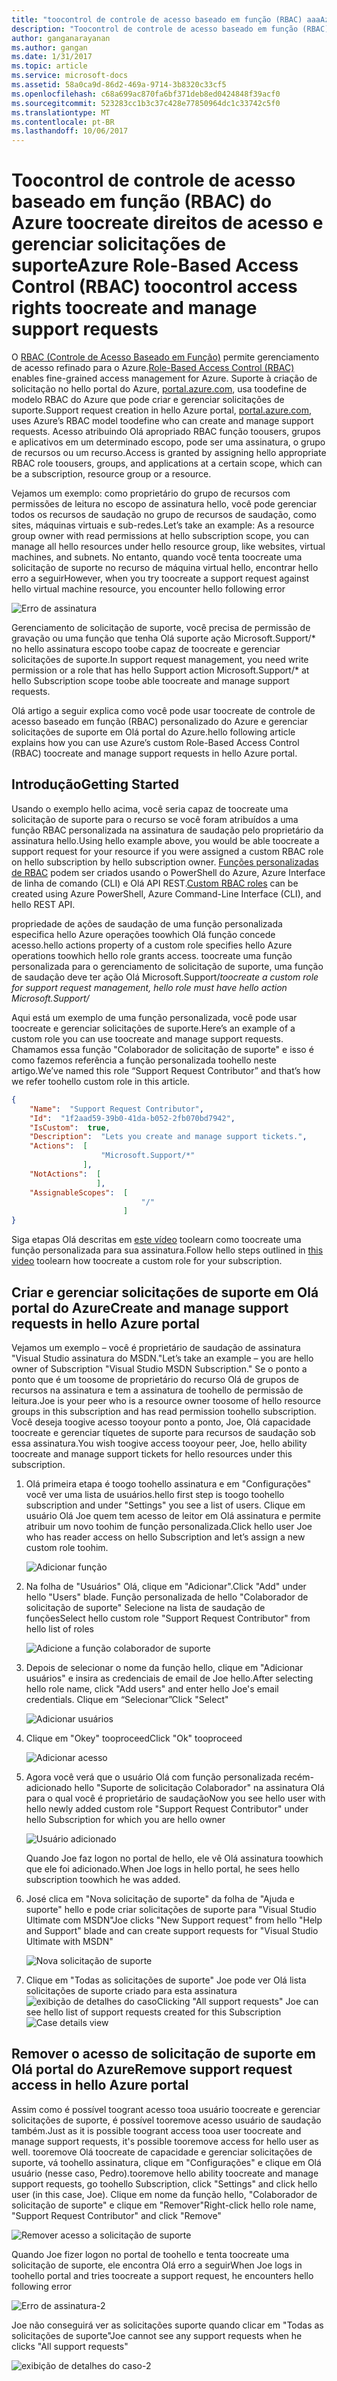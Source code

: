 ```yaml
---
title: "toocontrol de controle de acesso baseado em função (RBAC) aaaAzure toocreate de direitos de acesso e gerenciar solicitações de suporte | Microsoft Docs"
description: "Toocontrol de controle de acesso baseado em função (RBAC) do Azure toocreate direitos de acesso e gerenciar solicitações de suporte"
author: ganganarayanan
ms.author: gangan
ms.date: 1/31/2017
ms.topic: article
ms.service: microsoft-docs
ms.assetid: 58a0ca9d-86d2-469a-9714-3b8320c33cf5
ms.openlocfilehash: c68a699ac870fa6bf371deb8ed0424848f39acf0
ms.sourcegitcommit: 523283cc1b3c37c428e77850964dc1c33742c5f0
ms.translationtype: MT
ms.contentlocale: pt-BR
ms.lasthandoff: 10/06/2017
---
```

# <a name="azure-role-based-access-control-rbac-toocontrol-access-rights-toocreate-and-manage-support-requests"></a><span data-ttu-id="d667b-103">Toocontrol de controle de acesso baseado em função (RBAC) do Azure toocreate direitos de acesso e gerenciar solicitações de suporte</span><span class="sxs-lookup"><span data-stu-id="d667b-103">Azure Role-Based Access Control (RBAC) toocontrol access rights toocreate and manage support requests</span></span>

<span data-ttu-id="d667b-104">O [RBAC (Controle de Acesso Baseado em Função)](https://docs.microsoft.com/azure/active-directory/role-based-access-control-what-is) permite gerenciamento de acesso refinado para o Azure.</span><span class="sxs-lookup"><span data-stu-id="d667b-104">[Role-Based Access Control (RBAC)](https://docs.microsoft.com/azure/active-directory/role-based-access-control-what-is) enables fine-grained access management for Azure.</span></span>
<span data-ttu-id="d667b-105">Suporte à criação de solicitação no hello portal do Azure, [portal.azure.com](https://portal.azure.com), usa toodefine de modelo RBAC do Azure que pode criar e gerenciar solicitações de suporte.</span><span class="sxs-lookup"><span data-stu-id="d667b-105">Support request creation in hello Azure portal, [portal.azure.com](https://portal.azure.com), uses Azure’s RBAC model toodefine who can create and manage support requests.</span></span>
<span data-ttu-id="d667b-106">Acesso atribuindo Olá apropriado RBAC função toousers, grupos e aplicativos em um determinado escopo, pode ser uma assinatura, o grupo de recursos ou um recurso.</span><span class="sxs-lookup"><span data-stu-id="d667b-106">Access is granted by assigning hello appropriate RBAC role toousers, groups, and applications at a certain scope, which can be a subscription, resource group or a resource.</span></span>

<span data-ttu-id="d667b-107">Vejamos um exemplo: como proprietário do grupo de recursos com permissões de leitura no escopo de assinatura hello, você pode gerenciar todos os recursos de saudação no grupo de recursos de saudação, como sites, máquinas virtuais e sub-redes.</span><span class="sxs-lookup"><span data-stu-id="d667b-107">Let’s take an example: As a resource group owner with read permissions at hello subscription scope, you can manage all hello resources under hello resource group, like websites, virtual machines, and subnets.</span></span>
<span data-ttu-id="d667b-108">No entanto, quando você tenta toocreate uma solicitação de suporte no recurso de máquina virtual hello, encontrar hello erro a seguir</span><span class="sxs-lookup"><span data-stu-id="d667b-108">However, when you try toocreate a support request against hello virtual machine resource, you encounter hello following error</span></span>

![Erro de assinatura](./media/create-manage-support-requests-using-access-control/subscription-error.png)

<span data-ttu-id="d667b-110">Gerenciamento de solicitação de suporte, você precisa de permissão de gravação ou uma função que tenha Olá suporte ação Microsoft.Support/* no hello assinatura escopo toobe capaz de toocreate e gerenciar solicitações de suporte.</span><span class="sxs-lookup"><span data-stu-id="d667b-110">In support request management, you need write permission or a role that has hello Support action Microsoft.Support/* at hello Subscription scope toobe able toocreate and manage support requests.</span></span>

<span data-ttu-id="d667b-111">Olá artigo a seguir explica como você pode usar toocreate de controle de acesso baseado em função (RBAC) personalizado do Azure e gerenciar solicitações de suporte em Olá portal do Azure.</span><span class="sxs-lookup"><span data-stu-id="d667b-111">hello following article explains how you can use Azure’s custom Role-Based Access Control (RBAC) toocreate and manage support requests in hello Azure portal.</span></span>

## <a name="getting-started"></a><span data-ttu-id="d667b-112">Introdução</span><span class="sxs-lookup"><span data-stu-id="d667b-112">Getting Started</span></span>

<span data-ttu-id="d667b-113">Usando o exemplo hello acima, você seria capaz de toocreate uma solicitação de suporte para o recurso se você foram atribuídos a uma função RBAC personalizada na assinatura de saudação pelo proprietário da assinatura hello.</span><span class="sxs-lookup"><span data-stu-id="d667b-113">Using hello example above, you would be able toocreate a support request for your resource if you were assigned a custom RBAC role on hello subscription by hello subscription owner.</span></span>
<span data-ttu-id="d667b-114">[Funções personalizadas de RBAC](https://azure.microsoft.com/documentation/articles/role-based-access-control-custom-roles/) podem ser criados usando o PowerShell do Azure, Azure Interface de linha de comando (CLI) e Olá API REST.</span><span class="sxs-lookup"><span data-stu-id="d667b-114">[Custom RBAC roles](https://azure.microsoft.com/documentation/articles/role-based-access-control-custom-roles/) can be created using Azure PowerShell, Azure Command-Line Interface (CLI), and hello REST API.</span></span>

<span data-ttu-id="d667b-115">propriedade de ações de saudação de uma função personalizada especifica hello Azure operações toowhich Olá função concede acesso.</span><span class="sxs-lookup"><span data-stu-id="d667b-115">hello actions property of a custom role specifies hello Azure operations toowhich hello role grants access.</span></span>
<span data-ttu-id="d667b-116">toocreate uma função personalizada para o gerenciamento de solicitação de suporte, uma função de saudação deve ter ação Olá Microsoft.Support/*</span><span class="sxs-lookup"><span data-stu-id="d667b-116">toocreate a custom role for support request management, hello role must have hello action Microsoft.Support/*</span></span>

<span data-ttu-id="d667b-117">Aqui está um exemplo de uma função personalizada, você pode usar toocreate e gerenciar solicitações de suporte.</span><span class="sxs-lookup"><span data-stu-id="d667b-117">Here’s an example of a custom role you can use toocreate and manage support requests.</span></span>
<span data-ttu-id="d667b-118">Chamamos essa função "Colaborador de solicitação de suporte" e isso é como fazemos referência a função personalizada toohello neste artigo.</span><span class="sxs-lookup"><span data-stu-id="d667b-118">We’ve named this role “Support Request Contributor” and that’s how we refer toohello custom role in this article.</span></span>

``` Json
{
    "Name":  "Support Request Contributor",
    "Id":  "1f2aad59-39b0-41da-b052-2fb070bd7942",
    "IsCustom":  true,
    "Description":  "Lets you create and manage support tickets.",
    "Actions":  [
                    "Microsoft.Support/*"
                ],
    "NotActions":  [
                   ],
    "AssignableScopes":  [
                             "/"
                         ]
}
```

<span data-ttu-id="d667b-119">Siga etapas Olá descritas em [este vídeo](https://www.youtube.com/watch?v=-PaBaDmfwKI) toolearn como toocreate uma função personalizada para sua assinatura.</span><span class="sxs-lookup"><span data-stu-id="d667b-119">Follow hello steps outlined in [this video](https://www.youtube.com/watch?v=-PaBaDmfwKI) toolearn how toocreate a custom role for your subscription.</span></span>

## <a name="create-and-manage-support-requests-in-hello-azure-portal"></a><span data-ttu-id="d667b-120">Criar e gerenciar solicitações de suporte em Olá portal do Azure</span><span class="sxs-lookup"><span data-stu-id="d667b-120">Create and manage support requests in hello Azure portal</span></span>

<span data-ttu-id="d667b-121">Vejamos um exemplo – você é proprietário de saudação de assinatura "Visual Studio assinatura do MSDN."</span><span class="sxs-lookup"><span data-stu-id="d667b-121">Let’s take an example – you are hello owner of Subscription "Visual Studio MSDN Subscription."</span></span>
<span data-ttu-id="d667b-122">Se o ponto a ponto que é um toosome de proprietário do recurso Olá de grupos de recursos na assinatura e tem a assinatura de toohello de permissão de leitura.</span><span class="sxs-lookup"><span data-stu-id="d667b-122">Joe is your peer who is a resource owner toosome of hello resource groups in this subscription and has read permission toohello subscription.</span></span>
<span data-ttu-id="d667b-123">Você deseja toogive acesso tooyour ponto a ponto, Joe, Olá capacidade toocreate e gerenciar tíquetes de suporte para recursos de saudação sob essa assinatura.</span><span class="sxs-lookup"><span data-stu-id="d667b-123">You wish toogive access tooyour peer, Joe, hello ability toocreate and manage support tickets for hello resources under this subscription.</span></span>

1. <span data-ttu-id="d667b-124">Olá primeira etapa é toogo toohello assinatura e em "Configurações" você ver uma lista de usuários.</span><span class="sxs-lookup"><span data-stu-id="d667b-124">hello first step is toogo toohello subscription and under "Settings" you see a list of users.</span></span> <span data-ttu-id="d667b-125">Clique em usuário Olá Joe quem tem acesso de leitor em Olá assinatura e permite atribuir um novo toohim de função personalizada.</span><span class="sxs-lookup"><span data-stu-id="d667b-125">Click hello user Joe who has reader access on hello Subscription and let’s assign a new custom role toohim.</span></span>

    ![Adicionar função](./media/create-manage-support-requests-using-access-control/add-role.png)

2. <span data-ttu-id="d667b-127">Na folha de "Usuários" Olá, clique em "Adicionar".</span><span class="sxs-lookup"><span data-stu-id="d667b-127">Click "Add" under hello "Users" blade.</span></span> <span data-ttu-id="d667b-128">Função personalizada de hello "Colaborador de solicitação de suporte" Selecione na lista de saudação de funções</span><span class="sxs-lookup"><span data-stu-id="d667b-128">Select hello custom role "Support Request Contributor" from hello list of roles</span></span>

    ![Adicione a função colaborador de suporte](./media/create-manage-support-requests-using-access-control/add-support-contributor-role.png)

3. <span data-ttu-id="d667b-130">Depois de selecionar o nome da função hello, clique em "Adicionar usuários" e insira as credenciais de email de Joe hello.</span><span class="sxs-lookup"><span data-stu-id="d667b-130">After selecting hello role name, click "Add users" and enter hello Joe's email credentials.</span></span> <span data-ttu-id="d667b-131">Clique em “Selecionar”</span><span class="sxs-lookup"><span data-stu-id="d667b-131">Click "Select"</span></span>

    ![Adicionar usuários](./media/create-manage-support-requests-using-access-control/add-users.png)

4. <span data-ttu-id="d667b-133">Clique em "Okey" tooproceed</span><span class="sxs-lookup"><span data-stu-id="d667b-133">Click "Ok" tooproceed</span></span>

    ![Adicionar acesso](./media/create-manage-support-requests-using-access-control/add-access.png)

5. <span data-ttu-id="d667b-135">Agora você verá que o usuário Olá com função personalizada recém-adicionado hello "Suporte de solicitação Colaborador" na assinatura Olá para o qual você é proprietário de saudação</span><span class="sxs-lookup"><span data-stu-id="d667b-135">Now you see hello user with hello newly added custom role "Support Request Contributor" under hello Subscription for which you are hello owner</span></span>

    ![Usuário adicionado](./media/create-manage-support-requests-using-access-control/user-added.png)

    <span data-ttu-id="d667b-137">Quando Joe faz logon no portal de hello, ele vê Olá assinatura toowhich que ele foi adicionado.</span><span class="sxs-lookup"><span data-stu-id="d667b-137">When Joe logs in hello portal, he sees hello subscription toowhich he was added.</span></span>

7. <span data-ttu-id="d667b-138">José clica em "Nova solicitação de suporte" da folha de "Ajuda e suporte" hello e pode criar solicitações de suporte para "Visual Studio Ultimate com MSDN"</span><span class="sxs-lookup"><span data-stu-id="d667b-138">Joe clicks "New Support request" from hello "Help and Support" blade and can create support requests for "Visual Studio Ultimate with MSDN"</span></span>

    ![Nova solicitação de suporte](./media/create-manage-support-requests-using-access-control/new-support-request.png)

8. <span data-ttu-id="d667b-140">Clique em "Todas as solicitações de suporte" Joe pode ver Olá lista solicitações de suporte criado para esta assinatura ![exibição de detalhes do caso](./media/create-manage-support-requests-using-access-control/case-details-view.png)</span><span class="sxs-lookup"><span data-stu-id="d667b-140">Clicking "All support requests" Joe can see hello list of support requests created for this Subscription  ![Case details view](./media/create-manage-support-requests-using-access-control/case-details-view.png)</span></span>

## <a name="remove-support-request-access-in-hello-azure-portal"></a><span data-ttu-id="d667b-141">Remover o acesso de solicitação de suporte em Olá portal do Azure</span><span class="sxs-lookup"><span data-stu-id="d667b-141">Remove support request access in hello Azure portal</span></span>

<span data-ttu-id="d667b-142">Assim como é possível toogrant acesso tooa usuário toocreate e gerenciar solicitações de suporte, é possível tooremove acesso usuário de saudação também.</span><span class="sxs-lookup"><span data-stu-id="d667b-142">Just as it is possible toogrant access tooa user toocreate and manage support requests, it's possible tooremove access for hello user as well.</span></span>
<span data-ttu-id="d667b-143">tooremove Olá toocreate de capacidade e gerenciar solicitações de suporte, vá toohello assinatura, clique em "Configurações" e clique em Olá usuário (nesse caso, Pedro).</span><span class="sxs-lookup"><span data-stu-id="d667b-143">tooremove hello ability toocreate and manage support requests, go toohello Subscription, click "Settings" and click hello user (in this case, Joe).</span></span>
<span data-ttu-id="d667b-144">Clique em nome da função hello, "Colaborador de solicitação de suporte" e clique em "Remover"</span><span class="sxs-lookup"><span data-stu-id="d667b-144">Right-click hello role name, "Support Request Contributor" and click "Remove"</span></span>

![Remover acesso a solicitação de suporte](./media/create-manage-support-requests-using-access-control/remove-support-request-access.png)

<span data-ttu-id="d667b-146">Quando Joe fizer logon no portal de toohello e tenta toocreate uma solicitação de suporte, ele encontra Olá erro a seguir</span><span class="sxs-lookup"><span data-stu-id="d667b-146">When Joe logs in toohello portal and tries toocreate a support request, he encounters hello following error</span></span>

![Erro de assinatura-2](./media/create-manage-support-requests-using-access-control/subscription-error-2.png)

<span data-ttu-id="d667b-148">Joe não conseguirá ver as solicitações suporte quando clicar em "Todas as solicitações de suporte"</span><span class="sxs-lookup"><span data-stu-id="d667b-148">Joe cannot see any support requests when he clicks "All support requests"</span></span>

![exibição de detalhes do caso-2](./media/create-manage-support-requests-using-access-control/case-details-view-2.png)

